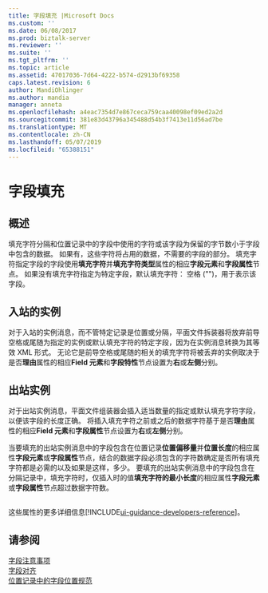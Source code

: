 ```yaml
---
title: 字段填充 |Microsoft Docs
ms.custom: ''
ms.date: 06/08/2017
ms.prod: biztalk-server
ms.reviewer: ''
ms.suite: ''
ms.tgt_pltfrm: ''
ms.topic: article
ms.assetid: 47017036-7d64-4222-b574-d2913bf69358
caps.latest.revision: 6
author: MandiOhlinger
ms.author: mandia
manager: anneta
ms.openlocfilehash: a4eac7354d7e867ceca759caa40098ef09ed2a2d
ms.sourcegitcommit: 381e83d43796a345488d54b3f7413e11d56ad7be
ms.translationtype: MT
ms.contentlocale: zh-CN
ms.lasthandoff: 05/07/2019
ms.locfileid: "65388151"
---
```

# <a name="field-padding"></a>字段填充

## <a name="overview"></a>概述

填充字符分隔和位置记录中的字段中使用的字符或该字段为保留的字节数小于字段中包含的数据。 如果有，这些字符将占用的数据，不需要的字段的部分。 填充字符指定字段的字段使用**填充字符**并**填充字符类型**属性的相应**字段元素**和**字段属性**节点。 如果没有填充字符指定为特定字段，默认填充字符： 空格 ("")，用于表示该字段。  
  
## <a name="inbound-instances"></a>入站的实例
 对于入站的实例消息，而不管特定记录是位置或分隔，平面文件拆装器将放弃前导空格或尾随为指定的实例或默认填充字符的特定字段，因为在实例消息转换为其等效 XML 形式。 无论它是前导空格或尾随的相关的填充字符将被丢弃的实例取决于是否**理由**属性的相应**Field 元素**和**字段特性**节点设置为**右**或**左侧**分别。  

## <a name="outbound-instances"></a>出站实例  
 对于出站实例消息，平面文件组装器会插入适当数量的指定或默认填充字符字段，以便该字段的长度正确。 将插入填充字符之前或之后的数据字符基于是否**理由**属性的相应**Field 元素**和**字段属性**节点设置为**右**或**左侧**分别。  
  
 当要填充的出站实例消息中的字段包含在位置记录**位置偏移量**并**位置长度**的相应属性**字段元素**或**字段属性**节点，结合的数据字段必须包含的字符数确定是否所有填充字符都是必需的以及如果是这样，多少。 要填充的出站实例消息中的字段包含在分隔记录中，填充字符时，仅插入时的值**填充字符的最小长度**的相应属性**字段元素**或**字段属性**节点超过数据字符数。  

## 
这些属性的更多详细信息[!INCLUDE[ui-guidance-developers-reference](../includes/ui-guidance-developers-reference.md)]。

## <a name="see-also"></a>请参阅  
 [字段注意事项](../core/field-considerations.md)   
 [字段对齐](../core/field-justification.md)   
 [位置记录中的字段位置规范](../core/specification-of-field-positions-within-positional-records.md)  